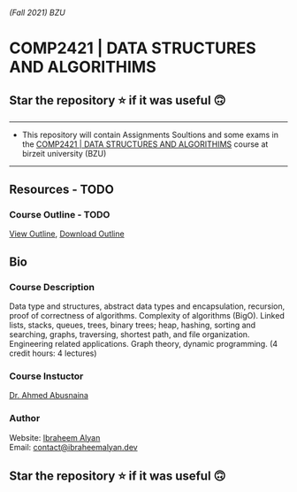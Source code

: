###### (Fall 2021) BZU
# COMP2421 | DATA STRUCTURES AND ALGORITHIMS

## Star the repository ⭐ if it was useful 🙃    
-----------------------------------------------
* This repository will contain Assignments Soultions and some exams in the [COMP2421 | DATA STRUCTURES AND ALGORITHIMS](https://www.birzeit.edu/en/content/comp2421-data-structures-and-algorithms) course at birzeit university (BZU)
-----------------------------------------------

## Resources - TODO

### Course Outline - TODO
[View Outline](https://github.com/ibraheemalayan/COMP133_BZU/blob/main/Resources/Comp133_Course_Outline_2021.pdf), 
[Download Outline](https://github.com/ibraheemalayan/COMP133_BZU/raw/main/Resources/Comp133_Course_Outline_2021.pdf)

## Bio

### Course Description
Data type and structures, abstract data types and encapsulation, recursion, proof of correctness of algorithms. Complexity of algorithms (BigO). Linked lists, stacks, queues, trees, binary trees; heap, hashing, sorting and searching, graphs, traversing, shortest path, and file organization. Engineering related applications. Graph theory, dynamic programming. (4 credit hours: 4 lectures)

### Course Instuctor
[Dr. Ahmed Abusnaina](aabusnaina@birzeit.edu)

### Author
Website: [Ibraheem Alyan](https://www.ibraheemalyan.dev/)    
Email: contact@ibraheemalyan.dev

## Star the repository ⭐ if it was useful 🙃    
